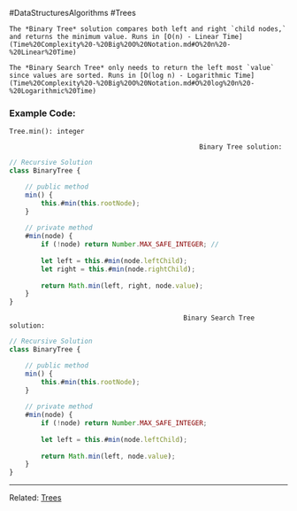 #DataStructuresAlgorithms #Trees 

```ad-summary
The *Binary Tree* solution compares both left and right `child nodes,` and returns the minimum value. Runs in [O(n) - Linear Time](Time%20Complexity%20-%20Big%20O%20Notation.md#O%20n%20-%20Linear%20Time)

The *Binary Search Tree* only needs to return the left most `value` since values are sorted. Runs in [O(log n) - Logarithmic Time](Time%20Complexity%20-%20Big%20O%20Notation.md#O%20log%20n%20-%20Logarithmic%20Time)
```


### Example Code:
`Tree.min(): integer`

													Binary Tree solution:
```javascript
// Recursive Solution
class BinaryTree {

	// public method
	min() {
		this.#min(this.rootNode);
	}
	
	// private method
	#min(node) {
	    if (!node) return Number.MAX_SAFE_INTEGER; // 
	    
	    let left = this.#min(node.leftChild);
	    let right = this.#min(node.rightChild);
	    
	    return Math.min(left, right, node.value);
	}
}
```


												Binary Search Tree solution:
```javascript
// Recursive Solution
class BinaryTree {

	// public method
	min() {
		this.#min(this.rootNode);
	}
	
	// private method
	#min(node) {
	    if (!node) return Number.MAX_SAFE_INTEGER;
	    
	    let left = this.#min(node.leftChild);
	    
	    return Math.min(left, node.value);
	}
}
```


---
Related: [Trees](Trees.md)